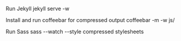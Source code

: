 Run Jekyll
jekyll serve -w

Install and run coffeebar for compressed output
coffeebar -m -w js/

Run Sass
sass --watch --style compressed stylesheets
